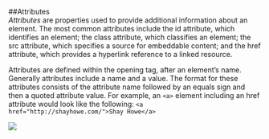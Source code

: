 ##Attributes  
_Attributes_ are properties used to provide additional information about an element. The most common attributes include the id attribute, which identifies an element; the class attribute, which classifies an element; the src attribute, which specifies a source for embeddable content; and the href attribute, which provides a hyperlink reference to a linked resource.

Attributes are defined within the opening tag, after an element’s name. Generally attributes include a name and a value. The format for these attributes consists of the attribute name followed by an equals sign and then a quoted attribute value. For example, an `<a>` element including an href attribute would look like the following:
`<a href="http://shayhowe.com/">Shay Howe</a>`

![](http://learn.shayhowe.com/assets/images/courses/html-css/building-your-first-web-page/html-syntax-outline.png)